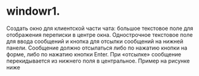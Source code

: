 # windowr1. 
Создать окно для клиентской части чата: большое текстовое поле для отображения переписки
в центре окна. Однострочное текстовое поле для ввода сообщений и кнопка для отсылки
сообщений на нижней панели. Сообщение должно отсылаться либо по нажатию кнопки на
форме, либо по нажатию кнопки Enter. При «отсылке» сообщение перекидывается из нижнего
поля в центральное.
Пример на рисунке ниже

